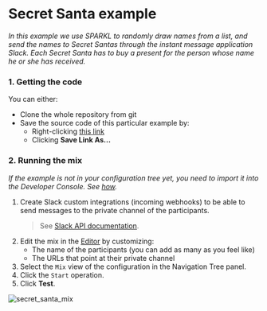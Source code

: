 # Secret Santa example
_In this example we use SPARKL to randomly draw names from a list, and send the names to Secret Santas through the instant message application Slack. Each Secret Santa has to buy a present for the person whose name he or she has received._

### 1. Getting the code
You can either:
* Clone the whole repository from git
* Save the source code of this particular example by:
    * Right-clicking [this link](https://raw.githubusercontent.com/opensparkl/examples/master/Examples/SecretSanta/SecretSanta.xml)
    * Clicking **Save Link As...**

### 2. Running the mix
_If the example is not in your configuration tree yet, you need to import it into the Developer Console. See [how](https://github.com/opensparkl/examples#use_examples)._

1. Create Slack custom integrations (incoming webhooks) to be able to send messages to the private channel of the participants.
   > See [Slack API documentation](https://api.slack.com/).
2. Edit the mix in the [Editor](http://docs.sparkl.com/#TopicRoot/Editor/the_editor_c.html) by customizing:
   * The name of the participants (you can add as many as you feel like)
   * The URLs that point at their private channel
3. Select the `Mix` view of the configuration in the Navigation Tree panel.  
4. Click the `Start` operation.
5. Click **Test**.

![secret_santa_mix](https://cloud.githubusercontent.com/assets/17043451/25705721/2ca3662a-30d6-11e7-9a4a-0e3594622c65.png)